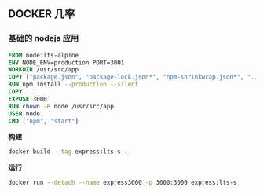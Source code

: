 ## DOCKER 几率

### 基础的 nodejs 应用

```dockerfile
FROM node:lts-alpine
ENV NODE_ENV=production PORT=3001
WORKDIR /usr/src/app
COPY ["package.json", "package-lock.json*", "npm-shrinkwrap.json*", "./"]
RUN npm install --production --silent
COPY . .
EXPOSE 3000
RUN chown -R node /usr/src/app
USER node
CMD ["npm", "start"]

```

**构建**

```bash
docker build --tag express:lts-s .
```

**运行**

```bash
docker run --detach --name express3000 -p 3000:3000 express:lts-s
```
